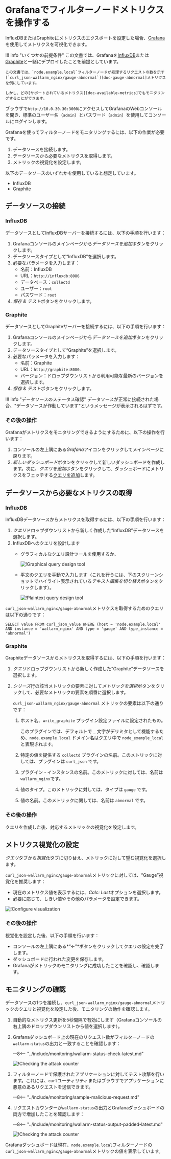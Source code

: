 [img-influxdb-query-graphical]:     ../../images/monitoring/grafana-influx-1.png
[img-influxdb-query-plaintext]:     ../../images/monitoring/grafana-influx-2.png
[img-query-visualization]:          ../../images/monitoring/grafana-query-visualization.png
[img-grafana-0-attacks]:            ../../images/monitoring/grafana-0-attacks.png
[img-grafana-16-attacks]:           ../../images/monitoring/grafana-16-attacks.png

[link-grafana]:                     https://grafana.com/

[doc-network-plugin-influxdb]:      network-plugin-influxdb.md
[doc-network-plugin-graphite]:      write-plugin-graphite.md
[doc-gauge-abnormal]:                available-metrics.md#number-of-requests
[doc-available-metrics]:            available-metrics.md

[anchor-query]:                     #fetching-the-required-metrics-from-the-data-source
[anchor-verify-monitoring]:         #verifying-monitoring

#   Grafanaでフィルターノードメトリクスを操作する

InfluxDBまたはGraphiteにメトリクスのエクスポートを設定した場合、[Grafana][link-grafana]を使用してメトリクスを可視化できます。

!!! info "いくつかの前提条件"
    この文書では、Grafanaを[InfluxDB][doc-network-plugin-influxdb]または[Graphite][doc-network-plugin-graphite]と一緒にデプロイしたことを前提としています。
    
    この文書では、`node.example.local`フィルターノードが処理するリクエストの数を示す[`curl_json-wallarm_nginx/gauge-abnormal`][doc-gauge-abnormal]メトリクスを例にしています。
    
    しかし、どの[サポートされているメトリクス][doc-available-metrics]でもモニタリングすることができます。

ブラウザで`http://10.0.30.30:3000`にアクセスしてGrafanaのWebコンソールを開き、標準のユーザー名（`admin`）とパスワード（`admin`）を使用してコンソールにログインします。

Grafanaを使ってフィルターノードをモニタリングするには、以下の作業が必要です。
1.  データソースを接続します。
2.  データソースから必要なメトリクスを取得します。
3.  メトリックの視覚化を設定します。

以下のデータソースのいずれかを使用していると想定しています。
*   InfluxDB
*   Graphite

##  データソースの接続

### InfluxDB

データソースとしてInfluxDBサーバーを接続するには、以下の手順を行います：
1.  Grafanaコンソールのメインページから*データソースを追加*ボタンをクリックします。
2.  データソースタイプとして“InfluxDB”を選択します。
3.  必要なパラメータを入力します：
    *   名前：InfluxDB
    *   URL：`http://influxdb:8086`
    *   データベース：`collectd`
    *   ユーザー：`root`
    *   パスワード：`root`
4.  *保存 & テスト*ボタンをクリックします。

### Graphite

データソースとしてGraphiteサーバーを接続するには、以下の手順を行います：
1.  Grafanaコンソールのメインページから*データソースを追加*ボタンをクリックします。
2.  データソースタイプとして“Graphite”を選択します。
3.  必要なパラメータを入力します：
    *   名前：Graphite
    *   URL：`http://graphite:8080`.
    *   バージョン：ドロップダウンリストから利用可能な最新のバージョンを選択します。
4.  *保存 & テスト*ボタンをクリックします。

!!! info "データソースのステータス確認"
    データソースが正常に接続された場合、"データソースが作動しています"というメッセージが表示されるはずです。

### その後の操作

Grafanaがメトリクスをモニタリングできるようにするために、以下の操作を行います：
1.  コンソールの左上隅にある*Grafana*アイコンをクリックしてメインページに戻ります。
2.  *新しいダッシュボード*ボタンをクリックして新しいダッシュボードを作成します。次に、*クエリを追加*ボタンをクリックして、ダッシュボードにメトリクスをフェッチする[クエリを追加][anchor-query]します。

##  データソースから必要なメトリクスの取得

### InfluxDB

InfluxDBデータソースからメトリクスを取得するには、以下の手順を行います：
1.  *クエリ*ドロップダウンリストから新しく作成した“InfluxDB”データソースを選択します。
2.  InfluxDBへのクエリを設計します
    *   グラフィカルなクエリ設計ツールを使用するか、

        ![!Graphical query design tool][img-influxdb-query-graphical]

    *   平文のクエリを手動で入力します（これを行うには、下のスクリーンショットでハイライト表示されている*テキスト編集を切り替え*ボタンをクリックします）。

        ![!Plaintext query design tool][img-influxdb-query-plaintext]



`curl_json-wallarm_nginx/gauge-abnormal`メトリクスを取得するためのクエリは以下の通りです：
```
SELECT value FROM curl_json_value WHERE (host = 'node.example.local' AND instance = 'wallarm_nginx' AND type = 'gauge' AND type_instance = 'abnormal')
```

### Graphite

Graphiteデータソースからメトリクスを取得するには、以下の手順を行います：

1.  *クエリ*ドロップダウンリストから新しく作成した“Graphite”データソースを選択します。
2.  *シリーズ*行の該当メトリックの要素に対して*メトリックを選択*ボタンをクリックして、必要なメトリックの要素を順番に選択します。

    `curl_json-wallarm_nginx/gauge-abnormal` メトリックの要素は以下の通りです：

    1.  ホスト名、`write_graphite` プラグイン設定ファイルに設定されたもの。
   
        このプラグインでは、デフォルトで `_` 文字がデリミタとして機能するため、`node.example.local` ドメイン名はクエリ中で `node_example_local` と表現されます。
   
    2.  特定の値を提供する `collectd` プラグインの名前。このメトリックに対しては、プラグインは `curl_json` です。
    3.  プラグイン・インスタンスの名前。このメトリックに対しては、名前は `wallarm_nginx`です。
    4.  値のタイプ。このメトリックに対しては、タイプは `gauge` です。
    5.  値の名前。このメトリックに関しては、名前は `abnormal` です。

### その後の操作

クエリを作成した後、対応するメトリックの視覚化を設定します。

##  メトリクス視覚化の設定

*クエリ*タブから*視覚化*タブに切り替え、メトリックに対して望む視覚化を選択します。

`curl_json-wallarm_nginx/gauge-abnormal`メトリックに対しては、“Gauge”視覚化を推奨します：
*   現在のメトリクス値を表示するには、*Calc: Last*オプションを選択します。
*   必要に応じて、しきい値やその他のパラメータを設定できます。

![!Configure visualization][img-query-visualization]

### その後の操作

視覚化を設定した後、以下の手順を行います：
*   コンソールの左上隅にある*“←”*ボタンをクリックしてクエリの設定を完了します。
*   ダッシュボードに行われた変更を保存します。
*   Grafanaがメトリックのモニタリングに成功したことを確認し、確認します。

##  モニタリングの確認

データソースの1つを接続し、`curl_json-wallarm_nginx/gauge-abnormal`メトリックのクエリと視覚化を設定した後、モニタリングの動作を確認します。
1.  自動的なメトリクス更新を5秒間隔で有効にします（Grafanaコンソールの右上隅のドロップダウンリストから値を選択します）。
2.  Grafanaダッシュボード上の現在のリクエスト数がフィルターノードの`wallarm-status`の出力と一致することを確認します：

    --8<-- "../include/monitoring/wallarm-status-check-latest.md"
    
    ![!Checking the attack counter][img-grafana-0-attacks]
    
3.  フィルターノードで保護されたアプリケーションに対してテスト攻撃を行います。これには、`curl`ユーティリティまたはブラウザでアプリケーションに悪意のあるリクエストを送信できます。

    --8<-- "../include/monitoring/sample-malicious-request.md"
    
4.  リクエストカウンターが`wallarm-status`の出力とGrafanaダッシュボードの両方で増加したことを確認します：

    --8<-- "../include/monitoring/wallarm-status-output-padded-latest.md"

    ![!Checking the attack counter][img-grafana-16-attacks]

Grafanaダッシュボードは現在、`node.example.local`フィルターノードの`curl_json-wallarm_nginx/gauge-abnormal`メトリックの値を表示しています。